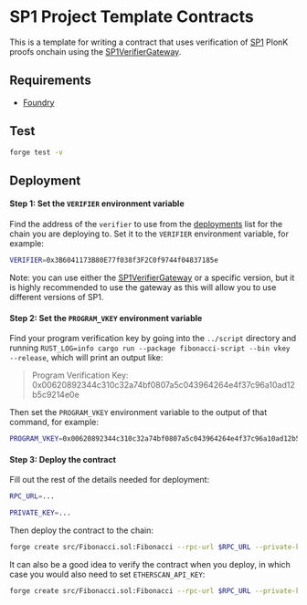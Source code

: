 # SP1 Project Template Contracts

This is a template for writing a contract that uses verification of [SP1](https://github.com/succinctlabs/sp1) PlonK proofs onchain using the [SP1VerifierGateway](https://github.com/succinctlabs/sp1-contracts/blob/main/contracts/src/SP1VerifierGateway.sol).

## Requirements

- [Foundry](https://book.getfoundry.sh/getting-started/installation)

## Test

```sh
forge test -v
```

## Deployment

#### Step 1: Set the `VERIFIER` environment variable

Find the address of the `verifier` to use from the [deployments](https://github.com/succinctlabs/sp1-contracts/tree/main/contracts/deployments) list for the chain you are deploying to. Set it to the `VERIFIER` environment variable, for example:

```sh
VERIFIER=0x3B6041173B80E77f038f3F2C0f9744f04837185e
```

Note: you can use either the [SP1VerifierGateway](https://github.com/succinctlabs/sp1-contracts/blob/main/contracts/src/SP1VerifierGateway.sol) or a specific version, but it is highly recommended to use the gateway as this will allow you to use different versions of SP1.

#### Step 2: Set the `PROGRAM_VKEY` environment variable

Find your program verification key by going into the `../script` directory and running `RUST_LOG=info cargo run --package fibonacci-script --bin vkey --release`, which will print an output like:

> Program Verification Key: 0x00620892344c310c32a74bf0807a5c043964264e4f37c96a10ad12b5c9214e0e

Then set the `PROGRAM_VKEY` environment variable to the output of that command, for example:

```sh
PROGRAM_VKEY=0x00620892344c310c32a74bf0807a5c043964264e4f37c96a10ad12b5c9214e0e
```

#### Step 3: Deploy the contract

Fill out the rest of the details needed for deployment:

```sh
RPC_URL=...
```

```sh
PRIVATE_KEY=...
```

Then deploy the contract to the chain:

```sh
forge create src/Fibonacci.sol:Fibonacci --rpc-url $RPC_URL --private-key $PRIVATE_KEY --constructor-args $VERIFIER $PROGRAM_VKEY
```

It can also be a good idea to verify the contract when you deploy, in which case you would also need to set `ETHERSCAN_API_KEY`:

```sh
forge create src/Fibonacci.sol:Fibonacci --rpc-url $RPC_URL --private-key $PRIVATE_KEY --constructor-args $VERIFIER $PROGRAM_VKEY --verify --verifier etherscan --etherscan-api-key $ETHERSCAN_API_KEY
```
